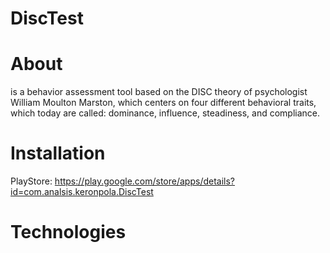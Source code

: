# DiscTest
# About
is a behavior assessment tool based on the DISC theory of psychologist William Moulton Marston, which centers on four different behavioral traits, which today are called: dominance, influence, steadiness, and compliance.
# Installation
PlayStore: https://play.google.com/store/apps/details?id=com.analsis.keronpola.DiscTest
# Technologies


